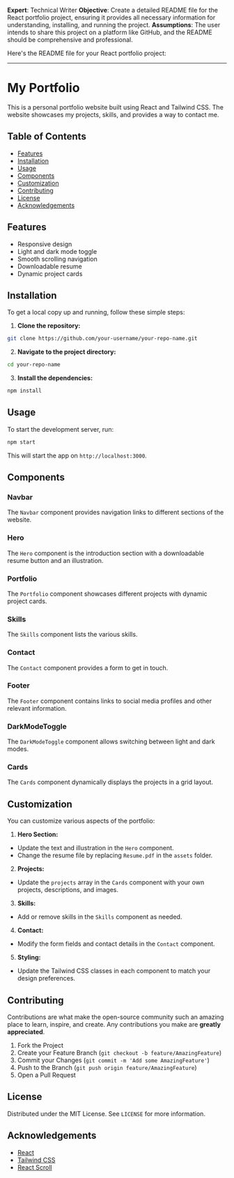**Expert**: Technical Writer
**Objective**: Create a detailed README file for the React portfolio project, ensuring it provides all necessary information for understanding, installing, and running the project.
**Assumptions**: The user intends to share this project on a platform like GitHub, and the README should be comprehensive and professional.

Here's the README file for your React portfolio project:

---

# My Portfolio

This is a personal portfolio website built using React and Tailwind CSS. The website showcases my projects, skills, and provides a way to contact me.

## Table of Contents

- [Features](#features)
- [Installation](#installation)
- [Usage](#usage)
- [Components](#components)
- [Customization](#customization)
- [Contributing](#contributing)
- [License](#license)
- [Acknowledgements](#acknowledgements)

## Features

- Responsive design
- Light and dark mode toggle
- Smooth scrolling navigation
- Downloadable resume
- Dynamic project cards

## Installation

To get a local copy up and running, follow these simple steps:

1. **Clone the repository:**

```sh
git clone https://github.com/your-username/your-repo-name.git
```

2. **Navigate to the project directory:**

```sh
cd your-repo-name
```

3. **Install the dependencies:**

```sh
npm install
```

## Usage

To start the development server, run:

```sh
npm start
```

This will start the app on `http://localhost:3000`.

## Components

### Navbar

The `Navbar` component provides navigation links to different sections of the website.

### Hero

The `Hero` component is the introduction section with a downloadable resume button and an illustration.

### Portfolio

The `Portfolio` component showcases different projects with dynamic project cards.

### Skills

The `Skills` component lists the various skills.

### Contact

The `Contact` component provides a form to get in touch.

### Footer

The `Footer` component contains links to social media profiles and other relevant information.

### DarkModeToggle

The `DarkModeToggle` component allows switching between light and dark modes.

### Cards

The `Cards` component dynamically displays the projects in a grid layout.

## Customization

You can customize various aspects of the portfolio:

1. **Hero Section:**

- Update the text and illustration in the `Hero` component.
- Change the resume file by replacing `Resume.pdf` in the `assets` folder.

2. **Projects:**

- Update the `projects` array in the `Cards` component with your own projects, descriptions, and images.

3. **Skills:**

- Add or remove skills in the `Skills` component as needed.

4. **Contact:**

- Modify the form fields and contact details in the `Contact` component.

5. **Styling:**

- Update the Tailwind CSS classes in each component to match your design preferences.

## Contributing

Contributions are what make the open-source community such an amazing place to learn, inspire, and create. Any contributions you make are **greatly appreciated**.

1. Fork the Project
2. Create your Feature Branch (`git checkout -b feature/AmazingFeature`)
3. Commit your Changes (`git commit -m 'Add some AmazingFeature'`)
4. Push to the Branch (`git push origin feature/AmazingFeature`)
5. Open a Pull Request

## License

Distributed under the MIT License. See `LICENSE` for more information.

## Acknowledgements

- [React](https://reactjs.org/)
- [Tailwind CSS](https://tailwindcss.com/)
- [React Scroll](https://www.npmjs.com/package/react-scroll)


